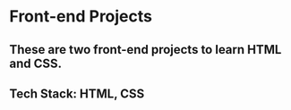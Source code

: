 # Front-end Projects

## These are two front-end projects to learn HTML and CSS.

## Tech Stack: HTML, CSS
